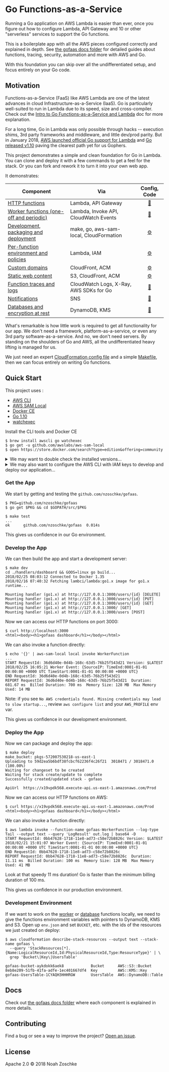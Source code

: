 # Go Functions-as-a-Service

Running a Go application on AWS Lambda is easier than ever, once you figure out how to configure Lambda, API Gateway and 10 or other "serverless" services to support the Go functions.

This is a boilerplate app with all the AWS pieces configured correctly and explained in depth. See [the gofaas docs folder](docs/) for detailed guides about functions, tracing, security, automation and more with AWS and Go.

With this foundation you can skip over all the undifferentiated setup, and focus entirely on your Go code.

## Motivation

Functions-as-a-Service (FaaS) like AWS Lambda are one of the latest advances in cloud Infrastructure-as-a-Service (IaaS). Go is particularly well-suited to run in Lambda due to its speed, size and cross-compiler. Check out the [Intro to Go Functions-as-a-Service and Lambda](docs/intro-go-faas.md) doc for more explanation.

For a long time, Go in Lambda was only possible through hacks -- execution shims, 3rd party frameworks and middleware, and little dev/prod parity. But in January 2018, [AWS launched official Go support for Lambda](https://aws.amazon.com/blogs/compute/announcing-go-support-for-aws-lambda/) and [Go released v1.10](https://golang.org/doc/go1.10) paving the clearest path yet for us Gophers.

This project demonstrates a simple and clean foundation for Go in Lambda. You can clone and deploy it with a few commands to get a feel for the stack. Or you can fork and rework it to turn it into your own web app.

It demonstrates:

| Component                                    | Via                                     | Config, Code       |
| -------------------------------------------- |-----------------------------------------|:------------------:|
| [HTTP functions][1]                          | Lambda, API Gateway                     | [💾](dashboard.go) |
| [Worker functions (one-off and periodic)][2] | Lambda, Invoke API, CloudWatch Events   | [💾](worker.go)    |
| [Development, packaging and deployment][3]   | make, go, aws-sam-local, CloudFormation | [⚙️](Makefile)     |
| [Per-function environment and policies][4]   | Lambda, IAM                             | [⚙️](template.yml) |
| [Custom domains][5]                          | CloudFront, ACM                         | [⚙️](template.yml) |
| [Static web content][6]                      | S3, CloudFront, ACM                     | [⚙️](template.yml) |
| [Function traces and logs][7]                | CloudWatch Logs, X-Ray, AWS SDKs for Go | [💾](aws.go)       |
| [Notifications][8]                           | SNS                                     | [💾](notify.go)    |
| [Databases and encryption at rest][9]        | DynamoDB, KMS                           | [💾](user.go)      |

[1]: docs/http-functions.md
[2]: docs/worker-functions.md
[3]: docs/dev-package-deploy.md
[4]: docs/per-function-policies.md
[5]: docs/custom-domains.md
[6]: docs/static-sites.md
[7]: docs/traces-logs.md
[8]: docs/notifications.md
[9]: docs/databases-encryption.md

What's remarkable is how little work is required to get all functionality for our app. We don't need a framework, platform-as-a-service, or even any 3rd party software-as-a-service. And no, we don't need servers. By standing on the shoulders of Go and AWS, all the undifferentiated heavy lifting is managed for us.

We just need an expert [CloudFormation config file](template.yml) and a simple [Makefile](Makefile), then we can focus entirely on writing Go functions.

## Quick Start

This project uses :

- [AWS CLI](https://aws.amazon.com/cli/)
- [AWS SAM Local](https://docs.aws.amazon.com/lambda/latest/dg/test-sam-local.html)
- [Docker CE](https://www.docker.com/community-edition)
- [Go 1.10](https://golang.org/)
- [watchexec](https://github.com/mattgreen/watchexec)

Install the CLI tools and Docker CE

```console
$ brew install awscli go watchexec
$ go get -u github.com/awslabs/aws-sam-local
$ open https://store.docker.com/search?type=edition&offering=community
```

<details>
<summary>We may want to double check the installed versions...</summary>
&nbsp;

```console
$ aws --version
aws-cli/1.14.40 Python/3.6.4 Darwin/17.4.0 botocore/1.8.44

$ aws-sam-local -v
sam version snapshot

$ docker version
Client:
 Version:	17.12.0-ce
 API version:	1.35
 Go version:	go1.9.2
 Git commit:	c97c6d6
 Built:	Wed Dec 27 20:03:51 2017
 OS/Arch:	darwin/amd64

Server:
 Engine:
  Version:	17.12.0-ce
  API version:	1.35 (minimum version 1.12)
  Go version:	go1.9.2
  Git commit:	c97c6d6
  Built:	Wed Dec 27 20:12:29 2017
  OS/Arch:	linux/amd64
  Experimental:	true

$ go version
go version go1.10 darwin/amd64

$ watchexec --version
watchexec 1.8.6
```
</details>

<details>
<summary>We may also want to configure the AWS CLI with IAM keys to develop and deploy our application...</summary>
&nbsp;

Follow the [Creating an IAM User in Your AWS Account](https://docs.aws.amazon.com/IAM/latest/UserGuide/id_users_create.html) doc to create a IAM user with programmatic access. Call the user `gofaas-admin` and attach the "Administrator Access" policy for now.

Then configure the CLI. Here we are creating a new profile that we can switch to with `export AWS_PROFILE=gofaas`. This will help us isolate our experiments from other AWS work.

Configure an AWS profile with keys and switch to the profile:

```console
$ aws configure --profile gofaas
AWS Access Key ID [None]: AKIA................
AWS Secret Access Key [None]: PQN4CWZXXbJEgnrom2fP0Z+z................
Default region name [None]: us-east-1
Default output format [None]: json

$ export AWS_PROFILE=gofaas
$ aws iam get-user
{
    "User": {
        "Path": "/",
        "UserName": "gofaas-admin",
        "UserId": "AIDAJA44LJEOECDPZ3S5U",
        "Arn": "arn:aws:iam::572007530218:user/gofaas-admin",
        "CreateDate": "2018-02-16T16:17:24Z"
    }
}
```
</details>

### Get the App

We start by getting and testing the `github.com/nzoschke/gofaas`.

```console
$ PKG=github.com/nzoschke/gofaas
$ go get $PKG && cd $GOPATH/src/$PKG

$ make test
...
ok  	github.com/nzoschke/gofaas	0.014s
```

This gives us confidence in our Go environment.

### Develop the App

We can then build the app and start a development server:

```console
$ make dev
cd ./handlers/dashboard && GOOS=linux go build...
2018/02/25 08:03:12 Connected to Docker 1.35
2018/02/16 07:40:32 Fetching lambci/lambda:go1.x image for go1.x runtime...

Mounting handler (go1.x) at http://127.0.0.1:3000/users/{id} [DELETE]
Mounting handler (go1.x) at http://127.0.0.1:3000/users/{id} [PUT]
Mounting handler (go1.x) at http://127.0.0.1:3000/users/{id} [GET]
Mounting handler (go1.x) at http://127.0.0.1:3000/ [GET]
Mounting handler (go1.x) at http://127.0.0.1:3000/users [POST]
```

Now we can access our HTTP functions on port 3000:

```console
$ curl http://localhost:3000
<html><body><h1>gofaas dashboard</h1></body></html>
```

We can also invoke a function directly:

```
$ echo '{}' | aws-sam-local local invoke WorkerFunction
...
START RequestId: 36d6d40e-0d4b-168c-63d5-76b25f543d21 Version: $LATEST
2018/02/25 16:05:21 Worker Event: {SourceIP: TimeEnd:0001-01-01 00:00:00 +0000 UTC TimeStart:0001-01-01 00:00:00 +0000 UTC}
END RequestId: 36d6d40e-0d4b-168c-63d5-76b25f543d21
REPORT RequestId: 36d6d40e-0d4b-168c-63d5-76b25f543d21  Duration: 681.67 ms  Billed Duration: 700 ms  Memory Size: 128 MB  Max Memory Used: 14 MB
```

Note: if you see `No AWS credentials found. Missing credentials may lead to slow startup...`, review `aws configure list` and your `AWS_PROFILE` env var.

This gives us confidence in our development environment.

### Deploy the App

Now we can package and deploy the app:

```console
$ make deploy
make_bucket: pkgs-572007530218-us-east-1
Uploading to 59d2ea5b6bdf38fcbcf62236f4c26f21  3018471 / 3018471.0  (100.00%)
Waiting for changeset to be created
Waiting for stack create/update to complete
Successfully created/updated stack - gofaas

ApiUrl	https://x19vpdk568.execute-api.us-east-1.amazonaws.com/Prod
```

Now we can access our HTTP functions on AWS:

```console
$ curl https://x19vpdk568.execute-api.us-east-1.amazonaws.com/Prod
<html><body><h1>gofaas dashboard</h1></body></html>
```

We can also invoke a function directly:

```console
$ aws lambda invoke --function-name gofaas-WorkerFunction --log-type Tail --output text --query 'LogResult' out.log | base64 -D
START RequestId: 0bb47628-1718-11e8-ad73-c58e72b8826c Version: $LATEST
2018/02/21 15:01:07 Worker Event: {SourceIP: TimeEnd:0001-01-01 00:00:00 +0000 UTC TimeStart:0001-01-01 00:00:00 +0000 UTC}
END RequestId: 0bb47628-1718-11e8-ad73-c58e72b8826c
REPORT RequestId: 0bb47628-1718-11e8-ad73-c58e72b8826c  Duration: 11.11 ms  Billed Duration: 100 ms  Memory Size: 128 MB  Max Memory Used: 41 MB
```

Look at that speedy 11 ms duration! Go is faster than the minimum billing duration of 100 ms.

This gives us confidence in our production environment.

### Development Environment

If we want to work on the [worker](docs/worker-functions.md) or [database](docs/databases.md) functions locally, we need to give the functions environment variables with pointers to DynamoDB, KMS and S3. Open up `env.json` and set `BUCKET`, etc. with the ids of the resources we just created on deploy:

```console
$ aws cloudformation describe-stack-resources --output text --stack-name gofaas \
  --query 'StackResources[*].{Name:LogicalResourceId,Id:PhysicalResourceId,Type:ResourceType}' | \
  grep 'Bucket\|Key\|UsersTable'

gofaas-bucket-aykdokk6aek8            Bucket      AWS::S3::Bucket
8eb8e209-51fb-41fa-adfe-1ec401667df4  Key         AWS::KMS::Key
gofaas-UsersTable-1CYAQH3HHHRGW       UsersTable  AWS::DynamoDB::Table
```

## Docs

Check out [the gofaas docs folder](docs/) where each component is explained in more details.

## Contributing

Find a bug or see a way to improve the project? [Open an issue](https://github.com/nzoschke/gofaas/issues).

## License

Apache 2.0 © 2018 Noah Zoschke

